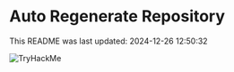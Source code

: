 # Auto Regenerate Repository

This README was last updated: 2024-12-26 12:50:32

 ![TryHackMe](https://tryhackme.com/badge/533634)